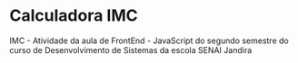 # Calculadora IMC
IMC - Atividade da aula de FrontEnd - JavaScript do segundo semestre do curso de Desenvolvimento de Sistemas da escola SENAI Jandira
